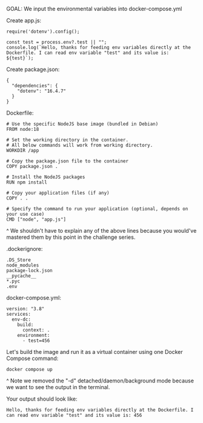 GOAL: We input the environmental variables into docker-compose.yml

Create app.js:
```
require('dotenv').config();

const test = process.env?.test || "";
console.log(`Hello, thanks for feeding env variables directly at the Dockerfile. I can read env variable "test" and its value is: ${test}`);
```

Create package.json:
```
{
  "dependencies": {
    "dotenv": "16.4.7"
  }
}
```

Dockerfile:
```
# Use the specific NodeJS base image (bundled in Debian)
FROM node:18

# Set the working directory in the container.
# All below commands will work from working directory.
WORKDIR /app

# Copy the package.json file to the container
COPY package.json .

# Install the NodeJS packages
RUN npm install

# Copy your application files (if any)
COPY . .

# Specify the command to run your application (optional, depends on your use case)
CMD ["node", "app.js"]
```

^ We shouldn't have to explain any of the above lines because you would've mastered them by this point in the challenge series.

.dockerignore:
```
.DS_Store
node_modules
package-lock.json
__pycache__
*.pyc
.env
```

docker-compose.yml:
```
version: "3.8"
services:
  env-dc:
    build:
      context: .
    environment:
      - test=456
```

Let's build the image and run it as a virtual container using one Docker Compose command:
```
docker compose up
```
^ Note we removed the "-d" detached/daemon/background mode because we want to see the output in the terminal.

Your output should look like:
```
Hello, thanks for feeding env variables directly at the Dockerfile. I can read env variable "test" and its value is: 456
```